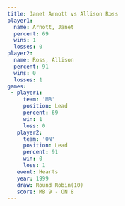 ```yaml
---
title: Janet Arnott vs Allison Ross
player1:             
  name: Arnott, Janet
  percent: 69        
  wins: 1            
  losses: 0          
player2:             
  name: Ross, Allison
  percent: 91        
  wins: 0            
  losses: 1          
games:
 - player1:        
     team: 'MB'    
     position: Lead
     percent: 69   
     win: 1        
     loss: 0       
   player2:        
     team: 'ON'    
     position: Lead
     percent: 91   
     win: 0        
     loss: 1       
   event: Hearts        
   year: 1999           
   draw: Round Robin(10)
   score: MB 9 - ON 8   
---
```

